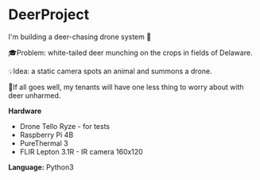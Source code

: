 # DeerProject
I'm building a deer-chasing drone system 🦌

🎓Problem: white-tailed deer munching on the crops in fields of Delaware.

💡Idea: a static camera spots an animal and summons a drone.

🤞If all goes well, my tenants will have one less thing to worry about with deer unharmed.

**Hardware**
- Drone Tello Ryze - for tests
- Raspberry Pi 4B
- PureThermal 3
- FLIR Lepton 3.1R - IR camera 160x120

**Language:** Python3
